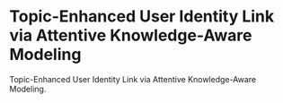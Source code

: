 # Topic-Enhanced User Identity Link via Attentive Knowledge-Aware Modeling
Topic-Enhanced User Identity Link via Attentive Knowledge-Aware Modeling.